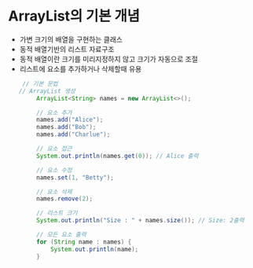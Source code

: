 # ArrayList의 기본 개념

- 가변 크기의 배열을 구현하는 클래스
- 동적 배열기반의 리스트 자료구조
- 동적 배열이란 크기를 미리지정하지 않고 크기가 자동으로 조절
- 리스트에 요소를 추가하거나 삭제할때 유용

```java
    // 기본 문법
   // ArrayList 생성
        ArrayList<String> names = new ArrayList<>();

        // 요소 추가
        names.add("Alice");
        names.add("Bob");
        names.add("Charlue");

        // 요소 접근
        System.out.println(names.get(0)); // Alice 출력

        // 요소 수정
        names.set(1, "Betty");

        // 요소 삭제
        names.remove(2);

        // 리스트 크기
        System.out.println("Size : " + names.size()); // Size: 2출력

        // 모든 요소 출력
        for (String name : names) {
            System.out.println(name);
        }
```